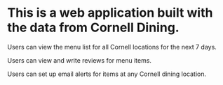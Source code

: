 # This is a web application built with the data from Cornell Dining.

Users can view the menu list for all Cornell locations for the next 7 days. 

Users can view and write reviews for menu items. 

Users can set up email alerts for items at any Cornell dining location.

